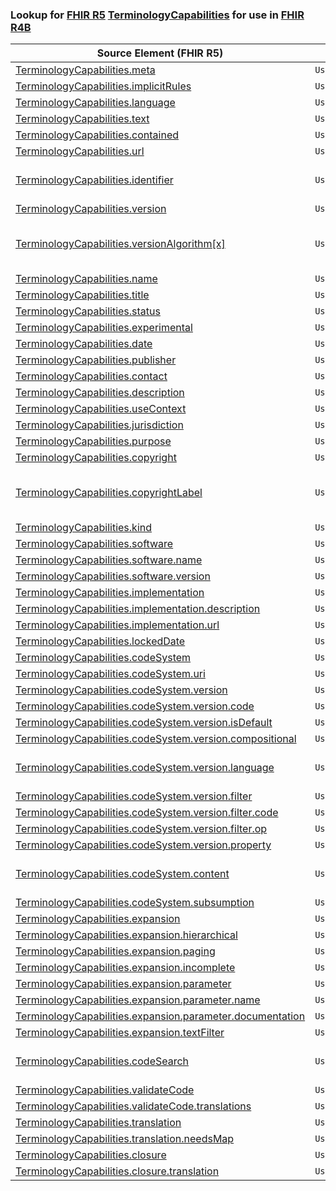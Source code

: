 ### Lookup for [FHIR R5](https://hl7.org/fhir/R5/) [TerminologyCapabilities](https://hl7.org/fhir/R5/TerminologyCapabilities.html) for use in [FHIR R4B](https://hl7.org/fhir/R4B/)

| Source Element (FHIR R5) | Usage | Target |
| -------------- | ----- | ------ |
| [TerminologyCapabilities.meta](https://hl7.org/fhir/R5/TerminologyCapabilities.html#resource) | `UseElementSameName` | [TerminologyCapabilities.meta](https://hl7.org/fhir/R4B/TerminologyCapabilities.html#resource) |
| [TerminologyCapabilities.implicitRules](https://hl7.org/fhir/R5/TerminologyCapabilities.html#resource) | `UseElementSameName` | [TerminologyCapabilities.implicitRules](https://hl7.org/fhir/R4B/TerminologyCapabilities.html#resource) |
| [TerminologyCapabilities.language](https://hl7.org/fhir/R5/TerminologyCapabilities.html#resource) | `UseElementSameName` | [TerminologyCapabilities.language](https://hl7.org/fhir/R4B/TerminologyCapabilities.html#resource) |
| [TerminologyCapabilities.text](https://hl7.org/fhir/R5/TerminologyCapabilities.html#resource) | `UseElementSameName` | [TerminologyCapabilities.text](https://hl7.org/fhir/R4B/TerminologyCapabilities.html#resource) |
| [TerminologyCapabilities.contained](https://hl7.org/fhir/R5/TerminologyCapabilities.html#resource) | `UseElementSameName` | [TerminologyCapabilities.contained](https://hl7.org/fhir/R4B/TerminologyCapabilities.html#resource) |
| [TerminologyCapabilities.url](https://hl7.org/fhir/R5/TerminologyCapabilities.html#resource) | `UseElementSameName` | [TerminologyCapabilities.url](https://hl7.org/fhir/R4B/TerminologyCapabilities.html#resource) |
| [TerminologyCapabilities.identifier](https://hl7.org/fhir/R5/TerminologyCapabilities.html#resource) | `UseExtension` | [http://hl7.org/fhir/5.0/StructureDefinition/extension-TerminologyCapabilities.identifier](StructureDefinition-ext-R5-TerminologyCapabilities.identifier.html) |
| [TerminologyCapabilities.version](https://hl7.org/fhir/R5/TerminologyCapabilities.html#resource) | `UseElementSameName` | [TerminologyCapabilities.version](https://hl7.org/fhir/R4B/TerminologyCapabilities.html#resource) |
| [TerminologyCapabilities.versionAlgorithm[x]](https://hl7.org/fhir/R5/TerminologyCapabilities.html#resource) | `UseExtension` | [http://hl7.org/fhir/5.0/StructureDefinition/extension-TerminologyCapabilities.versionAlgorithm](StructureDefinition-ext-R5-TerminologyCapabilities.versionAlgorithm.html) |
| [TerminologyCapabilities.name](https://hl7.org/fhir/R5/TerminologyCapabilities.html#resource) | `UseElementSameName` | [TerminologyCapabilities.name](https://hl7.org/fhir/R4B/TerminologyCapabilities.html#resource) |
| [TerminologyCapabilities.title](https://hl7.org/fhir/R5/TerminologyCapabilities.html#resource) | `UseElementSameName` | [TerminologyCapabilities.title](https://hl7.org/fhir/R4B/TerminologyCapabilities.html#resource) |
| [TerminologyCapabilities.status](https://hl7.org/fhir/R5/TerminologyCapabilities.html#resource) | `UseElementSameName` | [TerminologyCapabilities.status](https://hl7.org/fhir/R4B/TerminologyCapabilities.html#resource) |
| [TerminologyCapabilities.experimental](https://hl7.org/fhir/R5/TerminologyCapabilities.html#resource) | `UseElementSameName` | [TerminologyCapabilities.experimental](https://hl7.org/fhir/R4B/TerminologyCapabilities.html#resource) |
| [TerminologyCapabilities.date](https://hl7.org/fhir/R5/TerminologyCapabilities.html#resource) | `UseElementSameName` | [TerminologyCapabilities.date](https://hl7.org/fhir/R4B/TerminologyCapabilities.html#resource) |
| [TerminologyCapabilities.publisher](https://hl7.org/fhir/R5/TerminologyCapabilities.html#resource) | `UseElementSameName` | [TerminologyCapabilities.publisher](https://hl7.org/fhir/R4B/TerminologyCapabilities.html#resource) |
| [TerminologyCapabilities.contact](https://hl7.org/fhir/R5/TerminologyCapabilities.html#resource) | `UseElementSameName` | [TerminologyCapabilities.contact](https://hl7.org/fhir/R4B/TerminologyCapabilities.html#resource) |
| [TerminologyCapabilities.description](https://hl7.org/fhir/R5/TerminologyCapabilities.html#resource) | `UseElementSameName` | [TerminologyCapabilities.description](https://hl7.org/fhir/R4B/TerminologyCapabilities.html#resource) |
| [TerminologyCapabilities.useContext](https://hl7.org/fhir/R5/TerminologyCapabilities.html#resource) | `UseElementSameName` | [TerminologyCapabilities.useContext](https://hl7.org/fhir/R4B/TerminologyCapabilities.html#resource) |
| [TerminologyCapabilities.jurisdiction](https://hl7.org/fhir/R5/TerminologyCapabilities.html#resource) | `UseElementSameName` | [TerminologyCapabilities.jurisdiction](https://hl7.org/fhir/R4B/TerminologyCapabilities.html#resource) |
| [TerminologyCapabilities.purpose](https://hl7.org/fhir/R5/TerminologyCapabilities.html#resource) | `UseElementSameName` | [TerminologyCapabilities.purpose](https://hl7.org/fhir/R4B/TerminologyCapabilities.html#resource) |
| [TerminologyCapabilities.copyright](https://hl7.org/fhir/R5/TerminologyCapabilities.html#resource) | `UseElementSameName` | [TerminologyCapabilities.copyright](https://hl7.org/fhir/R4B/TerminologyCapabilities.html#resource) |
| [TerminologyCapabilities.copyrightLabel](https://hl7.org/fhir/R5/TerminologyCapabilities.html#resource) | `UseExtension` | [http://hl7.org/fhir/5.0/StructureDefinition/extension-TerminologyCapabilities.copyrightLabel](StructureDefinition-ext-R5-TerminologyCapabilities.copyrightLabel.html) |
| [TerminologyCapabilities.kind](https://hl7.org/fhir/R5/TerminologyCapabilities.html#resource) | `UseElementSameName` | [TerminologyCapabilities.kind](https://hl7.org/fhir/R4B/TerminologyCapabilities.html#resource) |
| [TerminologyCapabilities.software](https://hl7.org/fhir/R5/TerminologyCapabilities.html#resource) | `UseElementSameName` | [TerminologyCapabilities.software](https://hl7.org/fhir/R4B/TerminologyCapabilities.html#resource) |
| [TerminologyCapabilities.software.name](https://hl7.org/fhir/R5/TerminologyCapabilities.html#resource) | `UseElementSameName` | [TerminologyCapabilities.software.name](https://hl7.org/fhir/R4B/TerminologyCapabilities.html#resource) |
| [TerminologyCapabilities.software.version](https://hl7.org/fhir/R5/TerminologyCapabilities.html#resource) | `UseElementSameName` | [TerminologyCapabilities.software.version](https://hl7.org/fhir/R4B/TerminologyCapabilities.html#resource) |
| [TerminologyCapabilities.implementation](https://hl7.org/fhir/R5/TerminologyCapabilities.html#resource) | `UseElementSameName` | [TerminologyCapabilities.implementation](https://hl7.org/fhir/R4B/TerminologyCapabilities.html#resource) |
| [TerminologyCapabilities.implementation.description](https://hl7.org/fhir/R5/TerminologyCapabilities.html#resource) | `UseElementSameName` | [TerminologyCapabilities.implementation.description](https://hl7.org/fhir/R4B/TerminologyCapabilities.html#resource) |
| [TerminologyCapabilities.implementation.url](https://hl7.org/fhir/R5/TerminologyCapabilities.html#resource) | `UseElementSameName` | [TerminologyCapabilities.implementation.url](https://hl7.org/fhir/R4B/TerminologyCapabilities.html#resource) |
| [TerminologyCapabilities.lockedDate](https://hl7.org/fhir/R5/TerminologyCapabilities.html#resource) | `UseElementSameName` | [TerminologyCapabilities.lockedDate](https://hl7.org/fhir/R4B/TerminologyCapabilities.html#resource) |
| [TerminologyCapabilities.codeSystem](https://hl7.org/fhir/R5/TerminologyCapabilities.html#resource) | `UseElementSameName` | [TerminologyCapabilities.codeSystem](https://hl7.org/fhir/R4B/TerminologyCapabilities.html#resource) |
| [TerminologyCapabilities.codeSystem.uri](https://hl7.org/fhir/R5/TerminologyCapabilities.html#resource) | `UseElementSameName` | [TerminologyCapabilities.codeSystem.uri](https://hl7.org/fhir/R4B/TerminologyCapabilities.html#resource) |
| [TerminologyCapabilities.codeSystem.version](https://hl7.org/fhir/R5/TerminologyCapabilities.html#resource) | `UseElementSameName` | [TerminologyCapabilities.codeSystem.version](https://hl7.org/fhir/R4B/TerminologyCapabilities.html#resource) |
| [TerminologyCapabilities.codeSystem.version.code](https://hl7.org/fhir/R5/TerminologyCapabilities.html#resource) | `UseElementSameName` | [TerminologyCapabilities.codeSystem.version.code](https://hl7.org/fhir/R4B/TerminologyCapabilities.html#resource) |
| [TerminologyCapabilities.codeSystem.version.isDefault](https://hl7.org/fhir/R5/TerminologyCapabilities.html#resource) | `UseElementSameName` | [TerminologyCapabilities.codeSystem.version.isDefault](https://hl7.org/fhir/R4B/TerminologyCapabilities.html#resource) |
| [TerminologyCapabilities.codeSystem.version.compositional](https://hl7.org/fhir/R5/TerminologyCapabilities.html#resource) | `UseElementSameName` | [TerminologyCapabilities.codeSystem.version.compositional](https://hl7.org/fhir/R4B/TerminologyCapabilities.html#resource) |
| [TerminologyCapabilities.codeSystem.version.language](https://hl7.org/fhir/R5/TerminologyCapabilities.html#resource) | `UseExtension` | [http://hl7.org/fhir/5.0/StructureDefinition/extension-TerminologyCapabilities.codeSystem.version.language](StructureDefinition-ext-R5-TC.co.ve.language.html) |
| [TerminologyCapabilities.codeSystem.version.filter](https://hl7.org/fhir/R5/TerminologyCapabilities.html#resource) | `UseElementSameName` | [TerminologyCapabilities.codeSystem.version.filter](https://hl7.org/fhir/R4B/TerminologyCapabilities.html#resource) |
| [TerminologyCapabilities.codeSystem.version.filter.code](https://hl7.org/fhir/R5/TerminologyCapabilities.html#resource) | `UseElementSameName` | [TerminologyCapabilities.codeSystem.version.filter.code](https://hl7.org/fhir/R4B/TerminologyCapabilities.html#resource) |
| [TerminologyCapabilities.codeSystem.version.filter.op](https://hl7.org/fhir/R5/TerminologyCapabilities.html#resource) | `UseElementSameName` | [TerminologyCapabilities.codeSystem.version.filter.op](https://hl7.org/fhir/R4B/TerminologyCapabilities.html#resource) |
| [TerminologyCapabilities.codeSystem.version.property](https://hl7.org/fhir/R5/TerminologyCapabilities.html#resource) | `UseElementSameName` | [TerminologyCapabilities.codeSystem.version.property](https://hl7.org/fhir/R4B/TerminologyCapabilities.html#resource) |
| [TerminologyCapabilities.codeSystem.content](https://hl7.org/fhir/R5/TerminologyCapabilities.html#resource) | `UseExtension` | [http://hl7.org/fhir/5.0/StructureDefinition/extension-TerminologyCapabilities.codeSystem.content](StructureDefinition-ext-R5-TC.co.content.html) |
| [TerminologyCapabilities.codeSystem.subsumption](https://hl7.org/fhir/R5/TerminologyCapabilities.html#resource) | `UseElementSameName` | [TerminologyCapabilities.codeSystem.subsumption](https://hl7.org/fhir/R4B/TerminologyCapabilities.html#resource) |
| [TerminologyCapabilities.expansion](https://hl7.org/fhir/R5/TerminologyCapabilities.html#resource) | `UseElementSameName` | [TerminologyCapabilities.expansion](https://hl7.org/fhir/R4B/TerminologyCapabilities.html#resource) |
| [TerminologyCapabilities.expansion.hierarchical](https://hl7.org/fhir/R5/TerminologyCapabilities.html#resource) | `UseElementSameName` | [TerminologyCapabilities.expansion.hierarchical](https://hl7.org/fhir/R4B/TerminologyCapabilities.html#resource) |
| [TerminologyCapabilities.expansion.paging](https://hl7.org/fhir/R5/TerminologyCapabilities.html#resource) | `UseElementSameName` | [TerminologyCapabilities.expansion.paging](https://hl7.org/fhir/R4B/TerminologyCapabilities.html#resource) |
| [TerminologyCapabilities.expansion.incomplete](https://hl7.org/fhir/R5/TerminologyCapabilities.html#resource) | `UseElementSameName` | [TerminologyCapabilities.expansion.incomplete](https://hl7.org/fhir/R4B/TerminologyCapabilities.html#resource) |
| [TerminologyCapabilities.expansion.parameter](https://hl7.org/fhir/R5/TerminologyCapabilities.html#resource) | `UseElementSameName` | [TerminologyCapabilities.expansion.parameter](https://hl7.org/fhir/R4B/TerminologyCapabilities.html#resource) |
| [TerminologyCapabilities.expansion.parameter.name](https://hl7.org/fhir/R5/TerminologyCapabilities.html#resource) | `UseElementSameName` | [TerminologyCapabilities.expansion.parameter.name](https://hl7.org/fhir/R4B/TerminologyCapabilities.html#resource) |
| [TerminologyCapabilities.expansion.parameter.documentation](https://hl7.org/fhir/R5/TerminologyCapabilities.html#resource) | `UseElementSameName` | [TerminologyCapabilities.expansion.parameter.documentation](https://hl7.org/fhir/R4B/TerminologyCapabilities.html#resource) |
| [TerminologyCapabilities.expansion.textFilter](https://hl7.org/fhir/R5/TerminologyCapabilities.html#resource) | `UseElementSameName` | [TerminologyCapabilities.expansion.textFilter](https://hl7.org/fhir/R4B/TerminologyCapabilities.html#resource) |
| [TerminologyCapabilities.codeSearch](https://hl7.org/fhir/R5/TerminologyCapabilities.html#resource) | `UseExtension` | [http://hl7.org/fhir/5.0/StructureDefinition/extension-TerminologyCapabilities.codeSearch](StructureDefinition-ext-R5-TerminologyCapabilities.codeSearch.html) |
| [TerminologyCapabilities.validateCode](https://hl7.org/fhir/R5/TerminologyCapabilities.html#resource) | `UseElementSameName` | [TerminologyCapabilities.validateCode](https://hl7.org/fhir/R4B/TerminologyCapabilities.html#resource) |
| [TerminologyCapabilities.validateCode.translations](https://hl7.org/fhir/R5/TerminologyCapabilities.html#resource) | `UseElementSameName` | [TerminologyCapabilities.validateCode.translations](https://hl7.org/fhir/R4B/TerminologyCapabilities.html#resource) |
| [TerminologyCapabilities.translation](https://hl7.org/fhir/R5/TerminologyCapabilities.html#resource) | `UseElementSameName` | [TerminologyCapabilities.translation](https://hl7.org/fhir/R4B/TerminologyCapabilities.html#resource) |
| [TerminologyCapabilities.translation.needsMap](https://hl7.org/fhir/R5/TerminologyCapabilities.html#resource) | `UseElementSameName` | [TerminologyCapabilities.translation.needsMap](https://hl7.org/fhir/R4B/TerminologyCapabilities.html#resource) |
| [TerminologyCapabilities.closure](https://hl7.org/fhir/R5/TerminologyCapabilities.html#resource) | `UseElementSameName` | [TerminologyCapabilities.closure](https://hl7.org/fhir/R4B/TerminologyCapabilities.html#resource) |
| [TerminologyCapabilities.closure.translation](https://hl7.org/fhir/R5/TerminologyCapabilities.html#resource) | `UseElementSameName` | [TerminologyCapabilities.closure.translation](https://hl7.org/fhir/R4B/TerminologyCapabilities.html#resource) |
